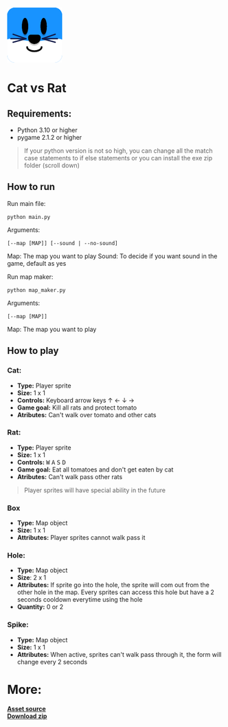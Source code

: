 ![](Assets/Cat_Avatar_Rounded.png)
# Cat vs Rat

## Requirements:
* Python 3.10 or higher
* pygame 2.1.2 or higher
> If your python version is not so high, you can change all the match case statements to if else statements or you can install the exe zip folder (scroll down)


## How to run

Run main file:
```batch
python main.py
```
Arguments:
```batch
[--map [MAP]] [--sound | --no-sound]
```
Map: The map you want to play
Sound: To decide if you want sound in the game, default as yes

Run map maker:
```batch
python map_maker.py
```
Arguments:
```batch
[--map [MAP]]
```
Map: The map you want to play

## How to play
### Cat:
* **Type:** Player sprite
* **Size:** 1 x 1
* **Controls:** Keyboard arrow keys &#8593; &#8592; &#8595; &#8594;
* **Game goal:** Kill all rats and protect tomato
* **Atributes:** Can't walk over tomato and other cats

### Rat:
* **Type:** Player sprite
* **Size:** 1 x 1
* **Controls:** <kbd>W</kbd> <kbd>A</kbd> <kbd>S</kbd> <kbd>D</kbd>
* **Game goal:** Eat all tomatoes and don't get eaten by cat
* **Atributes:** Can't walk pass other rats
> Player sprites will have special ability in the future

### Box
* **Type:** Map object
* **Size:** 1 x 1
* **Attributes:** Player sprites cannot walk pass it

### Hole:
* **Type:** Map object
* **Size**: 2 x 1
* **Attributes:** If sprite go into the hole, the sprite will com out from the other hole in the map. Every sprites can access this hole but have a 2 seconds cooldown everytime using the hole
* **Quantity:** 0 or 2

### Spike:
* **Type:** Map object
* **Size:** 1 x 1
* **Attributes:** When active, sprites can't walk pass through it, the form will change every 2 seconds

# More:
**[Asset source](https://comigo.itch.io/farm-puzzle-animals)**\
**[Download zip](https://file.io/XNGtkTY3JYhF)**

